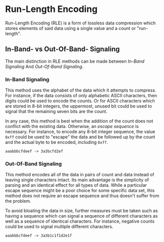 # Run-Length Encoding

Run-Length Encoding (RLE) is a form of lossless data compression which stores elements of said data using a single
value and a count or "run-length".

## In-Band- vs Out-Of-Band- Signaling

The main distinction in RLE methods can be made between *In-Band Signaling* And *Out-Of-Band Signaling*.

### In-Band Signaling

This method uses the alphabet of the data which it attempts to compress.
For instance, if the data consists of only alphabetic ASCII characters, then digits could be used to encode the counts.
Or for ASCII characters which are stored in 8-bit integers, the uppermost, unused bit could be used to signal that the
remaining seven bits are the count.

In any case, this method is best when the addition of the count does not conflict with the existing data.
Otherwise, an *escape sequence* is necessary.
For instance, to encode any 8-bit integer sequence, the value `0xff` could be used to "escape" the data and be followed
up by the count and the actual byte to be encoded, including `0xff`.

```
aaabbbcfdeef -> 3a3bcfd2ef
```

### Out-Of-Band Signaling

This method encodes all of the data in pairs of count and data instead of leaving single characters intact.
Its main advantage is the simplicity of parsing and an identical effect for all types of data.
While a particular escape sequence might be a poor choice for some specific data set, this method does not require an
escape sequence and thus doesn't suffer from the problem.

To avoid bloating the data in size, further measures must be taken such as having a sequence which can signal a
sequence of different characters as well as a sequence of identical characters.
For instance, negative counts could be used to signal multiple different characters.

```
aaabbbcfdeef -> 3a3b1c1f1d2e1f
```
